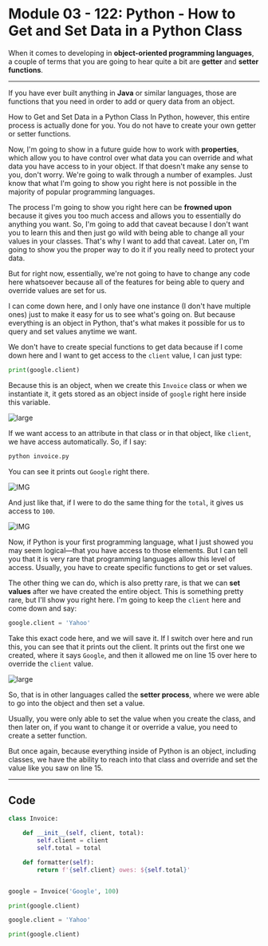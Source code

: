 # Module 03 - 122: Python - How to Get and Set Data in a Python Class

When it comes to developing in **object-oriented programming languages**, a couple of terms that you are going to hear quite a bit are **getter** and **setter functions**.

****

If you have ever built anything in **Java** or similar languages, those are functions that you need in order to add or query data from an object.  

How to Get and Set Data in a Python Class In Python, however, this entire process is actually done for you. You do not have to create your own getter or setter functions.

Now, I'm going to show in a future guide how to work with **properties**, which allow you to have control over what data you can override and what data you have access to in your object. If that doesn't make any sense to you, don't worry. We're going to walk through a number of examples. Just know that what I'm going to show you right here is not possible in the majority of popular programming languages.

The process I'm going to show you right here can be **frowned upon** because it gives you too much access and allows you to essentially do anything you want. So, I'm going to add that caveat because I don't want you to learn this and then just go wild with being able to change all your values in your classes. That's why I want to add that caveat. Later on, I'm going to show you the proper way to do it if you really need to protect your data.

But for right now, essentially, we're not going to have to change any code here whatsoever because all of the features for being able to query and override values are set for us.   

I can come down here, and I only have one instance (I don't have multiple ones) just to make it easy for us to see what's going on. But because everything is an object in Python, that's what makes it possible for us to query and set values anytime we want.

We don't have to create special functions to get data because if I come down here and I want to get access to the `client` value, I can just type:

```python
print(google.client)
```

Because this is an object, when we create this `Invoice` class or when we instantiate it, it gets stored as an object inside of `google` right here inside this variable.

![large](https://s3-us-west-2.amazonaws.com/images-devcamp/Advanced+Python+Programming/Object+Oriented+Programming+(OOP)+in+Python/How+to+Get+and+Set+Data+in+a+Python+Class+%23+1569/image15.png)

If we want access to an attribute in that class or in that object, like `client`, we have access automatically. So, if I say:

```python
python invoice.py
```

You can see it prints out `Google` right there.

![IMG](https://s3-us-west-2.amazonaws.com/images-devcamp/Advanced+Python+Programming/Object+Oriented+Programming+(OOP)+in+Python/How+to+Get+and+Set+Data+in+a+Python+Class+%23+1569/image12.png)

And just like that, if I were to do the same thing for the `total`, it gives us access to `100`.

![IMG](https://s3-us-west-2.amazonaws.com/images-devcamp/Advanced+Python+Programming/Object+Oriented+Programming+(OOP)+in+Python/How+to+Get+and+Set+Data+in+a+Python+Class+%23+1569/image13.png)

Now, if Python is your first programming language, what I just showed you may seem logical—that you have access to those elements. But I can tell you that it is very rare that programming languages allow this level of access. Usually, you have to create specific functions to get or set values.

The other thing we can do, which is also pretty rare, is that we can **set values** after we have created the entire object. This is something pretty rare, but I'll show you right here. I'm going to keep the `client` here and come down and say:

```python
google.client = 'Yahoo'
```

Take this exact code here, and we will save it. If I switch over here
 and run this, you can see that it prints out the client. It prints out 
the first one we created, where it says `Google`, and then it allowed me on line 15 over here to override the `client` value.

![large](https://s3-us-west-2.amazonaws.com/images-devcamp/Advanced+Python+Programming/Object+Oriented+Programming+(OOP)+in+Python/How+to+Get+and+Set+Data+in+a+Python+Class+%23+1569/image15.png)

So, that is in other languages called the **setter process**, where we were able to go into the object and then set a value.   

Usually, you were only able to set the value when you create the class, and then
 later on, if you want to change it or override a value, you need to 
create a setter function.  

 But once again, because everything inside of 
Python is an object, including classes, we have the ability to reach 
into that class and override and set the value like you saw on line 15.

****

## Code

```python
class Invoice:

    def __init__(self, client, total):
        self.client = client
        self.total = total

    def formatter(self):
        return f'{self.client} owes: ${self.total}'


google = Invoice('Google', 100)

print(google.client)

google.client = 'Yahoo'

print(google.client)
```
